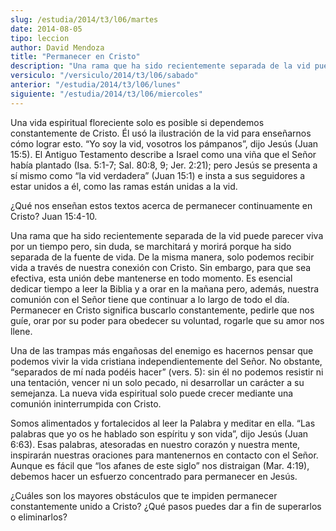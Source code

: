 ```yaml
---
slug: /estudia/2014/t3/l06/martes
date: 2014-08-05
tipo: leccion
author: David Mendoza
title: "Permanecer en Cristo"
description: "Una rama que ha sido recientemente separada de la vid puede parecer viva por un  tiempo pero, sin duda, se marchitará y morirá porque ha sido separada de la  fuente de vida. De la misma manera, solo podemos recibir vida a través de  nuestra conexión con Cristo. Sin embargo, pa..."
versiculo: "/versiculo/2014/t3/l06/sabado"
anterior: "/estudia/2014/t3/l06/lunes"
siguiente: "/estudia/2014/t3/l06/miercoles"
---
```


Una vida espiritual floreciente solo es posible si dependemos constantemente de Cristo. Él usó la ilustración de la vid para enseñarnos cómo lograr esto. “Yo soy la vid, vosotros los pámpanos”, dijo Jesús (Juan 15:5). El Antiguo Testamento describe a Israel como una viña que el Señor había plantado (Isa. 5:1-7; Sal. 80:8, 9; Jer. 2:21); pero Jesús se presenta a sí mismo como “la vid verdadera” (Juan 15:1) e insta a sus seguidores a estar unidos a él, como las ramas están unidas a la vid.

¿Qué nos enseñan estos textos acerca de permanecer continuamente en Cristo? Juan 15:4-10.

Una rama que ha sido recientemente separada de la vid puede parecer viva por un tiempo pero, sin duda, se marchitará y morirá porque ha sido separada de la fuente de vida. De la misma manera, solo podemos recibir vida a través de nuestra conexión con Cristo. Sin embargo, para que sea efectiva, esta unión debe mantenerse en todo momento. Es esencial dedicar tiempo a leer la Biblia y a orar en la mañana pero, además, nuestra comunión con el Señor tiene que continuar a lo largo de todo el día. Permanecer en Cristo significa buscarlo constantemente, pedirle que nos guíe, orar por su poder para obedecer su voluntad, rogarle que su amor nos llene.

Una de las trampas más engañosas del enemigo es hacernos pensar que podemos vivir la vida cristiana independientemente del Señor. No obstante, “separados de mí nada podéis hacer” (vers. 5): sin él no podemos resistir ni una tentación, vencer ni un solo pecado, ni desarrollar un carácter a su semejanza. La nueva vida espiritual solo puede crecer mediante una comunión ininterrumpida con Cristo.

Somos alimentados y fortalecidos al leer la Palabra y meditar en ella. “Las palabras que yo os he hablado son espíritu y son vida”, dijo Jesús (Juan 6:63). Esas palabras, atesoradas en nuestro corazón y nuestra mente, inspirarán nuestras oraciones para mantenernos en contacto con el Señor. Aunque es fácil que “los afanes de este siglo” nos distraigan (Mar. 4:19), debemos hacer un esfuerzo concentrado para permanecer en Jesús.

¿Cuáles son los mayores obstáculos que te impiden permanecer constantemente unido a Cristo? ¿Qué pasos puedes dar a fin de superarlos o eliminarlos?
